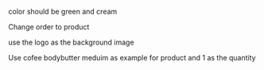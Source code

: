 color should be green and cream

Change order to product

use the logo as the background image

Use cofee bodybutter meduim as example for product and 1 as the quantity

